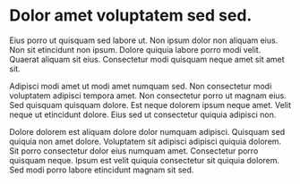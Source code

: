 
# Dolor amet voluptatem sed sed.

Eius porro ut quisquam sed labore ut. Non ipsum dolor non aliquam eius. Non sit etincidunt non ipsum. Dolore quiquia labore porro modi velit. Quaerat aliquam sit eius. Consectetur modi quisquam neque amet sit amet sit.

Adipisci modi amet ut modi amet numquam sed. Non consectetur modi voluptatem adipisci tempora amet. Non consectetur porro ut magnam eius. Sed quisquam quisquam dolore. Est neque dolorem ipsum neque amet. Velit neque ut etincidunt dolore. Eius sed ut consectetur quiquia adipisci non.

Dolore dolorem est aliquam dolore dolor numquam adipisci. Quisquam sed quiquia non amet dolore. Voluptatem sit adipisci adipisci quiquia dolorem. Sit porro consectetur dolor eius numquam amet. Consectetur porro quisquam neque. Ipsum est velit quiquia consectetur sit quiquia dolorem. Sed modi porro labore etincidunt magnam sit sed.

